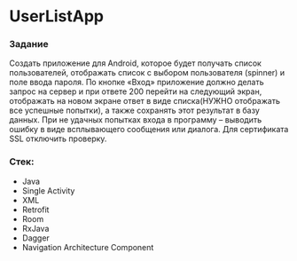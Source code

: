 # UserListApp

 ### Задание
 Создать приложение для Android, которое будет получать список пользователей, отображать список с выбором пользователя (spinner) и поле ввода пароля.
По кнопке «Вход» приложение должно делать запрос на сервер и при ответе 200  перейти на следующий экран, отображать на новом экране ответ в виде списка(НУЖНО отображать все успешные попытки), а также сохранять этот результат  в базу данных.
При не удачных попытках входа в программу – выводить ошибку в виде всплывающего сообщения или диалога. Для сертификата SSL отключить проверку.

### Стек:
- Java
- Single Activity
- XML
- Retrofit
- Room
- RxJava
- Dagger
- Navigation Architecture Component
